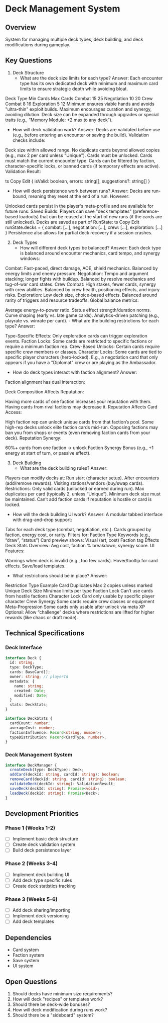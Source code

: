 # Deck Management System

## Overview
System for managing multiple deck types, deck building, and deck modifications during gameplay.

## Key Questions
1. Deck Structure
   - What are the deck size limits for each type?
Answer: Each encounter type has its own dedicated deck with minimum and maximum card limits to ensure strategic depth while avoiding bloat.

Deck Type	Min Cards	Max Cards
Combat	15	25
Negotiation	10	20
Crew Combat	8	16
Exploration	5	12
Minimum ensures viable hands and avoids "ultra-thin" exploit builds.
Maximum encourages curation and synergy, avoiding dilution.
Deck size can be expanded through upgrades or special traits (e.g., “Memory Module: +2 max to any deck”).
   - How will deck validation work?
Answer: Decks are validated before use (e.g., before entering an encounter or saving the build). Validation checks include:

Deck size within allowed range.
No duplicate cards beyond allowed copies (e.g., max 2 per card unless "Unique").
Cards must be unlocked.
Cards must match the current encounter type.
Cards can be filtered by faction, character-specific locks, or banned cards (if temporary effects are active).
Validation Result:

ts
Copy
Edit
{
  isValid: boolean,
  errors: string[],
  suggestions?: string[]
}

   - How will deck persistence work between runs?
Answer: Decks are run-bound, meaning they reset at the end of a run. However:

Unlocked cards persist in the player's meta-profile and are available for future runs.
Saved Builds: Players can save "deck templates" (preference-based loadouts) that can be reused at the start of new runs (if the cards are still unlocked).
Decks are saved as part of RunState:
ts
Copy
Edit
runState.decks = {
  combat: [...],
  negotiation: [...],
  crew: [...],
  exploration: [...]
}
Persistence also allows for partial deck recovery if a session crashes.

2. Deck Types
   - How will different deck types be balanced?
Answer: Each deck type is balanced around encounter mechanics, card tempo, and synergy windows:

Combat: Fast-paced, direct damage, AOE, shield mechanics.
Balanced by energy limits and enemy pressure.
Negotiation: Tempo and argument stacking; longer fights with buildup.
Balanced by resolve mechanics and tug-of-war card states.
Crew Combat: High stakes, fewer cards, synergy with crew abilities.
Balanced by crew health, positioning effects, and injury risks.
Exploration: Low deck size, choice-based effects.
Balanced around rarity of triggers and resource tradeoffs.
Global balance metrics:

Average energy-to-power ratio.
Status effect strength/duration norms.
Curve shaping (early vs. late game cards).
Analytics-driven patching (e.g., playrate vs. winrate per card).   - What are the building restrictions for each type?
   Answer:

Type-Specific Effects: Only exploration cards can trigger exploration events.
Faction Locks: Some cards are restricted to specific factions or require a minimum faction rep.
Crew-Based Unlocks: Certain cards require specific crew members or classes.
Character Locks: Some cards are tied to specific player characters (hero-locked).
E.g., a negotiation card that only appears if you have a "Diplomat" crew or are playing as the Ambassador.

   - How do deck types interact with faction alignment?
Answer:

Faction alignment has dual interaction:

Deck Composition Affects Reputation:

Having more cards of one faction increases your reputation with them.
Having cards from rival factions may decrease it.
Reputation Affects Card Access:

High faction rep can unlock unique cards from that faction’s pool.
Some high-rep decks unlock elite faction cards mid-run.
Opposing factions may ban you from shops or events (even removing faction cards from your deck).
Reputation Synergy:

60%+ cards from one faction → unlock Faction Synergy Bonus (e.g., +1 energy at start of turn, or passive effect).


3. Deck Building
   - What are the deck building rules?
Answer:

Players can modify decks at:
Run start (character setup).
After encounters (add/remove rewards).
Visiting stations/vendors (buy/swap cards).
Restrictions:
Only valid cards (unlocked or earned during run).
Max duplicates per card (typically 2, unless “Unique”).
Minimum deck size must be maintained.
Can’t add faction cards if reputation is hostile or card is locked.

   - How will the deck building UI work?
Answer: A modular tabbed interface with drag-and-drop support:

Tabs for each deck type (combat, negotiation, etc.).
Cards grouped by faction, energy cost, or rarity.
Filters for:
Faction
Type
Keywords (e.g., “draw”, “status”)
Card preview shows:
Visual (art, cost)
Faction tag
Effects
Deck Stats Overview:
Avg cost, faction % breakdown, synergy score.
UI Features:

Warnings when deck is invalid (e.g., too few cards).
Hover/tooltip for card effects.
Save/load templates.
   - What restrictions should be in place?
Answer:

Restriction Type	Example
Card Duplicates	Max 2 copies unless marked Unique
Deck Size	Min/max limits per type
Faction Lock	Can’t use cards from hostile factions
Character Lock	Card only usable by specific player character
Crew Synergy	Some cards require crew classes or equipment
Meta-Progression	Some cards only usable after unlock via meta XP
Optional: Allow “challenge” decks where restrictions are lifted for higher rewards (like chaos or draft mode).
## Technical Specifications

### Deck Interface
```typescript
interface Deck {
  id: string;
  type: DeckType;
  cards: BaseCard[];
  owner: string; // playerId
  metadata: {
    name: string;
    created: Date;
    modified: Date;
  }
  stats: DeckStats;
}

interface DeckStats {
  cardCount: number;
  averageCost: number;
  factionInfluence: Record<string, number>;
  typeDistribution: Record<CardType, number>;
}
```

### Deck Management System
```typescript
interface DeckManager {
  createDeck(type: DeckType): Deck;
  addCard(deckId: string, cardId: string): boolean;
  removeCard(deckId: string, cardId: string): boolean;
  validateDeck(deckId: string): ValidationResult;
  saveDeck(deckId: string): Promise<void>;
  loadDeck(deckId: string): Promise<Deck>;
}
```

## Development Priorities

### Phase 1 (Weeks 1-2)
- [ ] Implement basic deck structure
- [ ] Create deck validation system
- [ ] Build deck persistence layer

### Phase 2 (Weeks 3-4)
- [ ] Implement deck building UI
- [ ] Add deck type specific rules
- [ ] Create deck statistics tracking

### Phase 3 (Weeks 5-6)
- [ ] Add deck sharing/importing
- [ ] Implement deck versioning
- [ ] Add deck templates

## Dependencies
- Card system
- Faction system
- Save system
- UI system

## Open Questions
1. Should decks have minimum size requirements?
2. How will deck "recipes" or templates work?
3. Should there be deck-wide bonuses?
4. How will deck modification during runs work?
5. Should there be a "sideboard" system? 